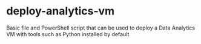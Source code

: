 # deploy-analytics-vm
Basic file and PowerShell script that can be used to deploy a Data Analytics VM with tools such as Python installed by default
